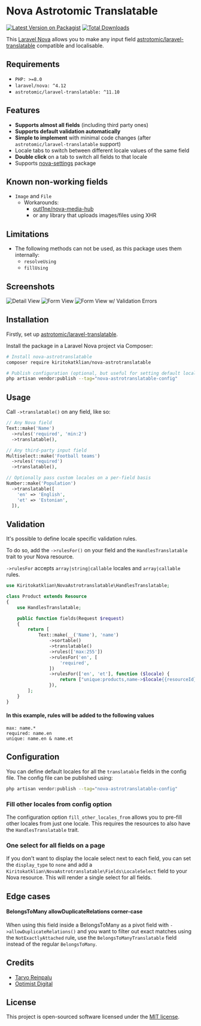 # Nova Astrotomic Translatable

[![Latest Version on Packagist](https://img.shields.io/packagist/v/kiritokatklian/nova-astrotranslatable.svg?style=flat-square)](https://packagist.org/packages/kiritokatklian/nova-astrotranslatable)
[![Total Downloads](https://img.shields.io/packagist/dt/kiritokatklian/nova-astrotranslatable.svg?style=flat-square)](https://packagist.org/packages/kiritokatklian/nova-astrotranslatable)

This [Laravel Nova](https://nova.laravel.com) allows you to make any input field [astrotomic/laravel-translatable](https://github.com/astrotomic/laravel-translatable) compatible and localisable.

## Requirements

- `PHP: >=8.0`
- `laravel/nova: ^4.12`
- `astrotomic/laravel-translatable: ^11.10`

## Features

- **Supports almost all fields** (including third party ones)
- **Supports default validation automatically**
- **Simple to implement** with minimal code changes (after `astrotomic/laravel-translatable` support)
- Locale tabs to switch between different locale values of the same field
- **Double click** on a tab to switch all fields to that locale
- Supports [nova-settings](https://github.com/outl1ne/nova-settings) package

## Known non-working fields

- `Image` and `File`
  - Workarounds:
    - [outl1ne/nova-media-hub](https://github.com/outl1ne/nova-media-hub)
    - or any library that uploads images/files using XHR

## Limitations

- The following methods can not be used, as this package uses them internally:
  - `resolveUsing`
  - `fillUsing`

## Screenshots

![Detail View](./docs/detail.png)
![Form View](./docs/form.png)
![Form View w/ Validation Errors](./docs/validation.png)

## Installation

Firstly, set up [astrotomic/laravel-translatable](https://github.com/astrotomic/laravel-translatable).

Install the package in a Laravel Nova project via Composer:

```bash
# Install nova-astrotranslatable
composer require kiritokatklian/nova-astrotranslatable

# Publish configuration (optional, but useful for setting default locales)
php artisan vendor:publish --tag="nova-astrotranslatable-config"
```

## Usage

Call `->translatable()` on any field, like so:

```php
// Any Nova field
Text::make('Name')
  ->rules('required', 'min:2')
  ->translatable(),

// Any third-party input field
Multiselect::make('Football teams')
  ->rules('required')
  ->translatable(),

// Optionally pass custom locales on a per-field basis
Number::make('Population')
  ->translatable([
    'en' => 'English',
    'et' => 'Estonian',
  ]),
```

## Validation

It's possible to define locale specific validation rules.

To do so, add the `->rulesFor()` on your field and the `HandlesTranslatable` trait to your Nova resource.

`->rulesFor` accepts `array|string|callable` locales and `array|callable` rules.

```php
use Kiritokatklian\NovaAstrotranslatable\HandlesTranslatable;

class Product extends Resource
{
    use HandlesTranslatable;

    public function fields(Request $request)
    {
        return [
            Text::make(__('Name'), 'name')
                ->sortable()
                ->translatable()
                ->rules(['max:255'])
                ->rulesFor('en', [
                    'required',
                ])
                ->rulesFor(['en', 'et'], function ($locale) {
                    return ["unique:products,name->$locale{{resourceId}}"];
                }),
        ];
    }
}
```

#### In this example, rules will be added to the following values

```dotenv
max: name.*
required: name.en
unique: name.en & name.et
```

## Configuration

You can define default locales for all the `translatable` fields in the config file. The config file can be published using:

```bash
php artisan vendor:publish --tag="nova-astrotranslatable-config"
```

### Fill other locales from config option

The configuration option `fill_other_locales_from` allows you to pre-fill other locales from just one locale. This requires the resources to also have the `HandlesTranslatable` trait.

### One select for all fields on a page

If you don't want to display the locale select next to each field, you can set the `display_type` to `none` and add a `Kiritokatklian\NovaAstrotranslatable\Fields\LocaleSelect` field to your Nova resource. This will render a single select for all fields.

## Edge cases

#### BelongsToMany allowDuplicateRelations corner-case

When using this field inside a BelongsToMany as a pivot field with `->allowDuplicateRelations()` and you want to filter out exact matches using the `NotExactlyAttached` rule, use the `BelongsToManyTranslatable` field instead of the regular `BelongsToMany`.

## Credits

- [Tarvo Reinpalu](https://github.com/Tarpsvo)
- [Optimist Digital](https://github.com/optimistdigital)

## License

This project is open-sourced software licensed under the [MIT license](LICENSE.md).

